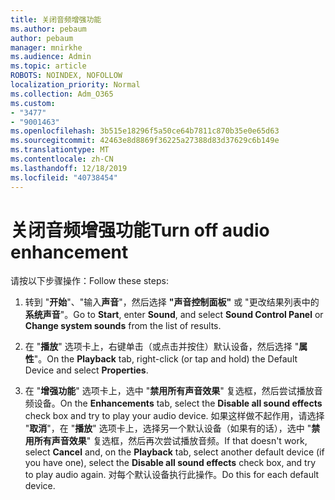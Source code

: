 ```yaml
---
title: 关闭音频增强功能
ms.author: pebaum
author: pebaum
manager: mnirkhe
ms.audience: Admin
ms.topic: article
ROBOTS: NOINDEX, NOFOLLOW
localization_priority: Normal
ms.collection: Adm_O365
ms.custom:
- "3477"
- "9001463"
ms.openlocfilehash: 3b515e18296f5a50ce64b7811c870b35e0e65d63
ms.sourcegitcommit: 42463e8d8869f36225a27388d83d37629c6b149e
ms.translationtype: MT
ms.contentlocale: zh-CN
ms.lasthandoff: 12/18/2019
ms.locfileid: "40738454"
---
```

# <a name="turn-off-audio-enhancement"></a><span data-ttu-id="b337a-102">关闭音频增强功能</span><span class="sxs-lookup"><span data-stu-id="b337a-102">Turn off audio enhancement</span></span>

<span data-ttu-id="b337a-103">请按以下步骤操作：</span><span class="sxs-lookup"><span data-stu-id="b337a-103">Follow these steps:</span></span>

1. <span data-ttu-id="b337a-104">转到 "**开始**"、"输入**声音**"，然后选择 **"声音控制面板"** 或 "更改结果列表中的**系统声音**"。</span><span class="sxs-lookup"><span data-stu-id="b337a-104">Go to **Start**, enter **Sound**, and select **Sound Control Panel** or **Change system sounds** from the list of results.</span></span>

2. <span data-ttu-id="b337a-105">在 "**播放**" 选项卡上，右键单击（或点击并按住）默认设备，然后选择 "**属性**"。</span><span class="sxs-lookup"><span data-stu-id="b337a-105">On the **Playback** tab, right-click (or tap and hold) the Default Device and select **Properties**.</span></span>

3. <span data-ttu-id="b337a-106">在 "**增强功能**" 选项卡上，选中 "**禁用所有声音效果**" 复选框，然后尝试播放音频设备。</span><span class="sxs-lookup"><span data-stu-id="b337a-106">On the **Enhancements** tab, select the **Disable all sound effects** check box and try to play your audio device.</span></span> <span data-ttu-id="b337a-107">如果这样做不起作用，请选择 "**取消**"，在 "**播放**" 选项卡上，选择另一个默认设备（如果有的话），选中 "**禁用所有声音效果**" 复选框，然后再次尝试播放音频。</span><span class="sxs-lookup"><span data-stu-id="b337a-107">If that doesn't work, select **Cancel** and, on the **Playback** tab, select another default device (if you have one), select the **Disable all sound effects** check box, and try to play audio again.</span></span> <span data-ttu-id="b337a-108">对每个默认设备执行此操作。</span><span class="sxs-lookup"><span data-stu-id="b337a-108">Do this for each default device.</span></span>
